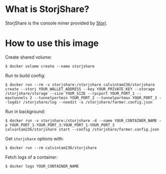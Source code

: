 # What is StorjShare?

StorjShare is the console miner provided by [Storj](https://github.com/Storj/storjshare-daemon).

# How to use this image

Create shared volume:

```console
$ docker volume create --name storjshare
```

Run to build config:

```console
$ docker run --rm -v storjshare:/storjshare calvintam236/storjshare create --storj YOUR_WALLET_ADDRESS --key YOUR_PRIVATE_KEY --storage /storjshare/storage --size YOUR_SIZE --rpcport YOUR_PORT_1 --maxtunnels 2 --tunnelportmin YOUR_PORT_2 --tunnelportmax YOUR_PORT_3 --logdir /storjshare/log --noedit -o /storjshare/farmer.config.json
```

Run in background:

```console
$ docker run -v storjshare:/storjshare -d --name YOUR_CONTAINER_NAME -p YOUR_PORT_1-YOUR_PORT_3:YOUR_PORT_1-YOUR_PORT_3 calvintam236/storjshare start --config /storjshare/farmer.config.json
```

Get `storjshare` options with:

```console
$ docker run --rm calvintam236/storjshare
```

Fetch logs of a container:

```console
$ docker logs YOUR_CONTAINER_NAME
```
